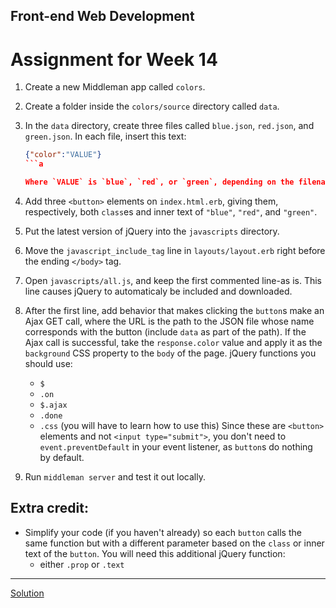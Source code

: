 ## Front-end Web Development
# Assignment for Week 14

1.  Create a new Middleman app called `colors`.
2.  Create a folder inside the `colors/source` directory called `data`.
3.  In the `data` directory, create three files called `blue.json`, `red.json`, and `green.json`. In each file, insert this text:

    ```json
    {"color":"VALUE"}
    ```a
    
    Where `VALUE` is `blue`, `red`, or `green`, depending on the filename.
3.  Add three `<button>` elements on `index.html.erb`, giving them, respectively, both `class`es and inner text of `"blue"`, `"red"`, and `"green"`.
4.  Put the latest version of jQuery into the `javascripts` directory.
5.  Move the `javascript_include_tag` line in `layouts/layout.erb` right before the ending `</body>` tag.
6.  Open `javascripts/all.js`, and keep the first commented line-as is. This line causes jQuery to automaticaly be included and downloaded.
7.  After the first line, add behavior that makes clicking the `button`s make an Ajax GET call, where the URL is the path to the JSON file whose name corresponds with the button (include `data` as part of the path). If the Ajax call is successful, take the `response.color` value and apply it as the `background` CSS property to the `body` of the page. jQuery functions you should use:
    *   `$`
    *   `.on`
    *   `$.ajax`
    *   `.done`
    *   `.css` (you will have to learn how to use this)
    Since these are `<button>` elements and not `<input type="submit">`, you don't need to `event.preventDefault` in your event listener, as `button`s do nothing by default.
7.  Run `middleman server` and test it out locally.

## Extra credit:

*   Simplify your code (if you haven't already) so each `button` calls the same function but with a different parameter based on the `class` or inner text of the `button`. You will need this additional jQuery function:
    *   either `.prop` or `.text`

* * *

[Solution](http://jeffreyatw.github.io/fwd/series8/class10/solution/colors/build/)
